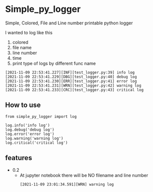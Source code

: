 # Simple_py_logger
Simple, Colored, File and Line number printable python logger

I wanted to log like this
1. colored 
2. file name
3. line number
4. time
5. print type of logs by different func name

```
[2021-11-09 22:53:41.227][INF][test_logger.py:39] info log
[2021-11-09 22:53:41.229][DBG][test_logger.py:40] debug log
[2021-11-09 22:53:41.230][ERR][test_logger.py:41] error log
[2021-11-09 22:53:41.231][WRN][test_logger.py:42] warning log
[2021-11-09 22:53:41.233][CRC][test_logger.py:43] critical log
```

## How to use
```
from simple_py_logger import log

log.info('info log')
log.debug('debug log')
log.error('error log')
log.warning('warning log')
log.critical('critical log')
```

## features
- 0.2
  - At jupyter notebook there will be NO filename and line number
    ```
    [2021-11-09 23:01:34.591][WRN] warning log
    ```